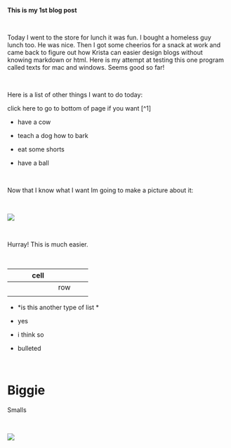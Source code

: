 **This is my 1st blog post**

 

Today I went to the store for lunch it was fun. I bought a homeless guy lunch
too. He was nice. Then I got some cheerios for a snack at work and came back to
figure out how Krista can easier design blogs without knowing markdown or html.
Here is my attempt at testing this one program called texts for mac and windows.
Seems good so far!

 

Here is a list of other things I want to do today:

click here to go to bottom of page if you want [^1]

-   have a cow

-   teach a dog how to bark

-   eat some shorts

-   have a ball

 

Now that I know what I want Im going to make a picture about it:

 

![](<../nathanielloveland.github.io/images/blog-images/sfco.png>)

 

Hurray! This is much easier.

 

|   |   |   | cell |   |     |   |   |
|---|---|---|------|---|-----|---|---|
|   |   |   |      |   | row |   |   |
|   |   |   |      |   |     |   |   |

-   *is this another type of list *

-   yes

-   i think so

-   bulleted

 

Biggie 
=======

Smalls

 

![](<http://www.covermesongs.com/wp-content/uploads/2014/05/NotoriousBIG.jpg>)

 
